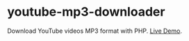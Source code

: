 # youtube-mp3-downloader
Download YouTube videos MP3 format with PHP.
[Live Demo](http://ahmethakan5el.byethost33.com/youtube/).
